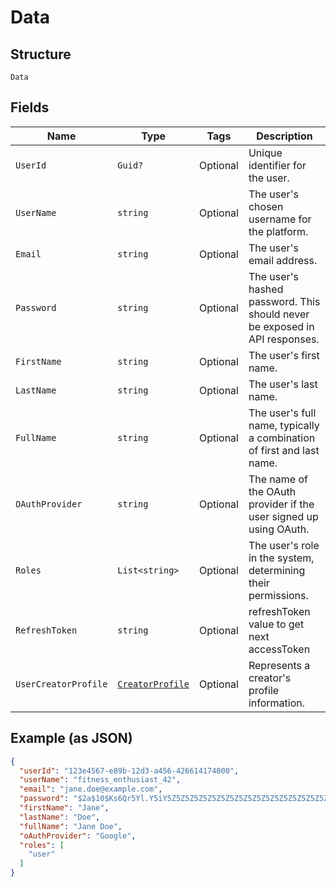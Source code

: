 
# Data

## Structure

`Data`

## Fields

| Name | Type | Tags | Description |
|  --- | --- | --- | --- |
| `UserId` | `Guid?` | Optional | Unique identifier for the user. |
| `UserName` | `string` | Optional | The user's chosen username for the platform. |
| `Email` | `string` | Optional | The user's email address. |
| `Password` | `string` | Optional | The user's hashed password. This should never be exposed in API responses. |
| `FirstName` | `string` | Optional | The user's first name. |
| `LastName` | `string` | Optional | The user's last name. |
| `FullName` | `string` | Optional | The user's full name, typically a combination of first and last name. |
| `OAuthProvider` | `string` | Optional | The name of the OAuth provider if the user signed up using OAuth. |
| `Roles` | `List<string>` | Optional | The user's role in the system, determining their permissions. |
| `RefreshToken` | `string` | Optional | refreshToken value to get next accessToken |
| `UserCreatorProfile` | [`CreatorProfile`](../../doc/models/creator-profile.md) | Optional | Represents a creator's profile information. |

## Example (as JSON)

```json
{
  "userId": "123e4567-e89b-12d3-a456-426614174000",
  "userName": "fitness_enthusiast_42",
  "email": "jane.doe@example.com",
  "password": "$2a$10$Ks6Qr5Yl.Y5iY5Z5Z5Z5Z5Z5Z5Z5Z5Z5Z5Z5Z5Z5Z5Z5Z5Z5Z5",
  "firstName": "Jane",
  "lastName": "Doe",
  "fullName": "Jane Doe",
  "oAuthProvider": "Google",
  "roles": [
    "user"
  ]
}
```

